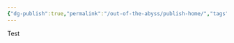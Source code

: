 ```yaml
---
{"dg-publish":true,"permalink":"/out-of-the-abyss/publish-home/","tags":["gardenEntry"]}
---
```


Test
